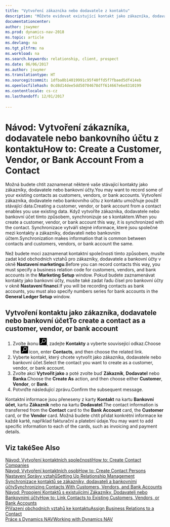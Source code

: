 ```yaml
---
title: "Vytvoření zákazníka nebo dodavatele z kontaktu"
description: "Můžete evidovat existující kontakt jako zákazníka, dodavatele nebo bankovní účet používající data specifikované obchodními vztahy."
documentationcenter: 
author: jswymer
ms.prod: dynamics-nav-2018
ms.topic: article
ms.devlang: na
ms.tgt_pltfrm: na
ms.workload: na
ms.search.keywords: relationship, client, prospect
ms.date: 06/06/2017
ms.author: jswymer
ms.translationtype: HT
ms.sourcegitcommit: 1dfba8b14019991c95f40ffd5f7fbaed5df414eb
ms.openlocfilehash: 0cd8d14dee5dd50704678dff614667e6e8310199
ms.contentlocale: cs-cz
ms.lasthandoff: 12/01/2017

---
```

# <a name="how-to-create-a-customer-vendor-or-bank-account-from-a-contact"></a><span data-ttu-id="26545-103">Návod: Vytvoření zákazníka, dodavatele nebo bankovního účtu z kontaktu</span><span class="sxs-lookup"><span data-stu-id="26545-103">How to: Create a Customer, Vendor, or Bank Account From a Contact</span></span>
<span data-ttu-id="26545-104">Možná budete chtít zaznamenat některé vaše stávající kontakty jako zákazníky, dodavatele nebo bankovní účty.</span><span class="sxs-lookup"><span data-stu-id="26545-104">You may want to record some of your existing contacts as customers, vendors, or bank accounts.</span></span> <span data-ttu-id="26545-105">Vytvoření zákazníka, dodavatele nebo bankovního účtu z kontaktu umožňuje použít stávající data.</span><span class="sxs-lookup"><span data-stu-id="26545-105">Creating a customer, vendor, or bank account from a contact enables you use existing data.</span></span> <span data-ttu-id="26545-106">Když vytvoříte zákazníka, dodavatele nebo bankovní účet tímto způsobem, synchronizuje se s kontaktem.</span><span class="sxs-lookup"><span data-stu-id="26545-106">When you create a customer, vendor, or bank account this way, it is synchronized with the contact.</span></span> <span data-ttu-id="26545-107">Synchronizace vytváří stejné informace, které jsou společné mezi kontakty a zákazníky, dodavateli nebo bankovním účtem.</span><span class="sxs-lookup"><span data-stu-id="26545-107">Synchronization makes information that is common between contacts and customers, vendors, or bank account the same.</span></span>

<span data-ttu-id="26545-108">Než budete moci zaznamenat kontaktní společnosti tímto způsobem, musíte zadat kód obchodních vztahů pro zákazníky, dodavatele a bankovní účty v okně **Nastavení marketingu**.</span><span class="sxs-lookup"><span data-stu-id="26545-108">Before you can record contacts this way, you must specify a business relation code for customers, vendors, and bank accounts in the **Marketing Setup** window.</span></span> <span data-ttu-id="26545-109">Pokud budete zaznamenávat kontakty jako bankovní účty, musíte také zadat řadu čísel pro bankovní účty v okně **Nastavení financí**.</span><span class="sxs-lookup"><span data-stu-id="26545-109">If you will be recording contacts as bank accounts, you must also specify numbers series for bank accounts in the **General Ledger Setup** window.</span></span>

## <a name="to-create-a-contact-as-a-customer-vendor-or-bank-account"></a><span data-ttu-id="26545-110">Vytvoření kontaktu jako zákazníka, dodavatele nebo bankovní účet</span><span class="sxs-lookup"><span data-stu-id="26545-110">To create a contact as a customer, vendor, or bank account</span></span>
1. <span data-ttu-id="26545-111">Zvolte ikonu ![Vyhledat stránku nebo sestavu](media/ui-search/search_small.png "Ikona Vyhledat stránku nebo sestavu"), zadejte **Kontakty** a vyberte související odkaz.</span><span class="sxs-lookup"><span data-stu-id="26545-111">Choose the ![Search for Page or Report](media/ui-search/search_small.png "Search for Page or Report icon") icon, enter **Contacts**, and then choose the related link.</span></span>
2. <span data-ttu-id="26545-112">Vyberte kontakt, který chcete vytvořit jako zákazníka, dodavatele nebo bankovní účet.</span><span class="sxs-lookup"><span data-stu-id="26545-112">Select the contact you want to create as a customer, vendor, or bank account.</span></span>
3. <span data-ttu-id="26545-113">Zvolte akci **Vytvořit jako** a poté zvolte buď **Zákazník**, **Dodavatel** nebo **Banka**.</span><span class="sxs-lookup"><span data-stu-id="26545-113">Choose the **Create As** action, and then choose either **Customer**, **Vendor**, or **Bank**.</span></span>
4. <span data-ttu-id="26545-114">Potvrďte následující zprávu.</span><span class="sxs-lookup"><span data-stu-id="26545-114">Confirm the subsequent message.</span></span>

<span data-ttu-id="26545-115">Kontaktní informace jsou přeneseny z karty **Kontakt** na kartu **Bankovní účet**, kartu **Zákazník** nebo na kartu **Dodavatel**.</span><span class="sxs-lookup"><span data-stu-id="26545-115">The contact information is transferred from the **Contact** card to the **Bank Account** card, the **Customer** card, or the **Vendor** card.</span></span> <span data-ttu-id="26545-116">Možná budete chtít přidat konkrétní informace ke každé kartě, například fakturační a platební údaje.</span><span class="sxs-lookup"><span data-stu-id="26545-116">You may want to add specific information to each of the cards, such as invoicing and payment details.</span></span>

## <a name="see-also"></a><span data-ttu-id="26545-117">Viz také</span><span class="sxs-lookup"><span data-stu-id="26545-117">See Also</span></span>
[<span data-ttu-id="26545-118">Návod: Vytvoření kontaktních společností</span><span class="sxs-lookup"><span data-stu-id="26545-118">How to: Create Contact Companies</span></span>](marketing-create-contact-companies.md)  
[<span data-ttu-id="26545-119">Návod: Vytvoření kontaktních osob</span><span class="sxs-lookup"><span data-stu-id="26545-119">How to: Create Contact Persons</span></span>](marketing-create-contact-persons.md)  
[<span data-ttu-id="26545-120">Nastavení Správy vztahů</span><span class="sxs-lookup"><span data-stu-id="26545-120">Setting Up Relationship Management</span></span>](marketing-setup-marketing.md)  
[<span data-ttu-id="26545-121">Synchronizace kontaktů se zákazníky, dodavateli a bankovními účty</span><span class="sxs-lookup"><span data-stu-id="26545-121">Synchronizing Contacts With Customers, Vendors, and Bank Accounts</span></span>](marketing-synchronize-contacts-customers-vendors-bank-accounts.md)  
[<span data-ttu-id="26545-122">Návod: Propojení Kontaktů s existujícími Zákazníky, Dodavateli nebo Bankovními účty</span><span class="sxs-lookup"><span data-stu-id="26545-122">How to: Link Contacts to Existing Customers, Vendors, or Bank Accounts</span></span>](marketing-how-link-contact.md)  
[<span data-ttu-id="26545-123">Přiřazení obchodních vztahů ke kontaktu</span><span class="sxs-lookup"><span data-stu-id="26545-123">Assign Business Relations to a Contact</span></span>](marketing-business-relations.md#AssignBusRelContact)  
[<span data-ttu-id="26545-124">Práce s Dynamics NAV</span><span class="sxs-lookup"><span data-stu-id="26545-124">Working with Dynamics NAV</span></span>](ui-work-product.md)

